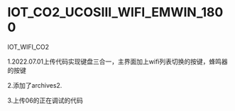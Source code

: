 # IOT_CO2_UCOSIII_WIFI_EMWIN_1800
IOT_WIFI_CO2

1.2022.07.01上传代码实现键盘三合一，主界面加上wifi列表切换的按键，蜂鸣器的按键

2.添加了archives2.

3.上传06的正在调试的代码
